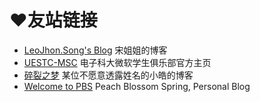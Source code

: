 # ❤友站链接

* [LeoJhon.Song's Blog](https://leojhonsong.github.io)
宋姐姐的博客
* [UESTC-MSC](https://uestc-msc.github.io/)
电子科大微软学生俱乐部官方主页
* [碎裂之梦](https://h-cheung.gitlab.io/)
某位不愿意透露姓名的小皓的博客
* [Welcome to PBS](https://www.mardan.wiki/)
Peach Blossom Spring, Personal Blog